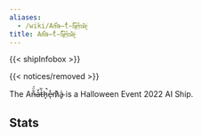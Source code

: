 ```yaml
---
aliases:
  - /wiki/An̶͋̈́a̶̍̆t̵̀̏h̷͓̚e̵̩͒m̷͗͊a̴̬͗
title: An̶͋̈́a̶̍̆t̵̀̏h̷͓̚e̵̩͒m̷͗͊a̴̬͗
---
```


{{< shipInfobox >}}

{{< notices/removed >}}

The An̶͋̈́a̶̍̆t̵̀̏h̷͓̚e̵̩͒m̷͗͊a̴̬͗ is a Halloween Event 2022 AI Ship.

## Stats
